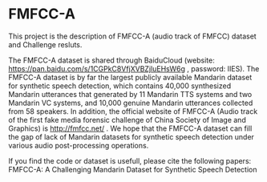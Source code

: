 # FMFCC-A
This project is the description of FMFCC-A (audio track of FMFCC) dataset and Challenge resluts.

The FMFCC-A dataset is shared through BaiduCloud (website: https://pan.baidu.com/s/1CGPkC8VfjXVBZjluEHsW6g , password: IIES). The FMFCC-A dataset is by far the largest publicly available Mandarin dataset for synthetic speech detection, which contains 40,000 synthesized Mandarin utterances that generated by 11 Mandarin TTS systems and two Mandarin VC systems, and 10,000 genuine Mandarin utterances collected from 58 speakers. In addition, the official website of FMFCC-A (Audio track of the first fake media forensic challenge of China Society of Image and Graphics) is  http://fmfcc.net/ . We hope that the FMFCC-A dataset can fill the gap of lack of Mandarin datasets for synthetic speech detection under various  audio post-processing operations.


If you find the code or dataset is usefull, please cite the following papers:
FMFCC-A: A Challenging Mandarin Dataset for Synthetic Speech Detection
